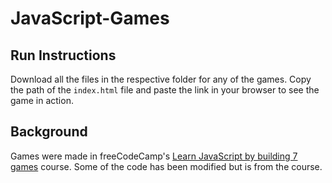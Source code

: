 # JavaScript-Games

## Run Instructions
Download all the files in the respective folder for any of the games. Copy the path of the `index.html` file and paste the link in your browser to see the game in action.

## Background
Games were made in freeCodeCamp's [Learn JavaScript by building 7 games](https://www.freecodecamp.org/news/learn-javascript-by-building-7-games-video-course/) course. Some of the code has been modified but is from the course.
